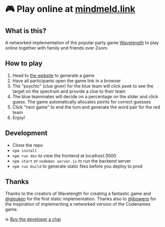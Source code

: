 # 🎮 Play online at [mindmeld.link](https://mindmeld.link/)

## What is this?
A networked implementation of the popular party game [Wavelength](https://www.wavelength.zone/) to play online together with family and friends over Zoom.

## How to play
1. Head to [the website](https://playmindmeld.herokuapp.com) to generate a game
2. Have all participants open the game link in a browser
3. The "psychic" (clue giver) for the blue team will click *peek* to see the target on the spectrum and provide a clue to their team
4. The blue teammates will decide on a percentage on the slider and click guess. The game automatically allocates points for correct guesses
5. Click "next game" to end the turn and generate the word pair for the red team
6. Enjoy!

## Development
* Clone the repo
* `npm install`
* `npm run dev` to view the frontend at localhost:3000
* `npm start` or `nodemon server.js` to run the backend server
* `npm run build` to generate static files before you deploy to prod

## Thanks
Thanks to the creators of Wavelength for creating a fantastic game and [@gjeuken](https://github.com/gjeuken/telewave) for the first static implementation. Thanks also to [@jbowens](https://github.com/jbowens/codenames) for the inspiration of implementing a networked version of the Codenames game.

☕️ [Buy the developer a chai](https://buymeacoff.ee/krithix)
